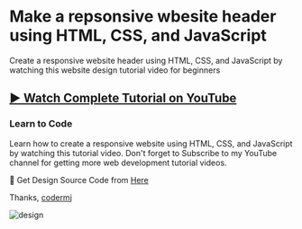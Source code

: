 # Make a repsonsive wbesite header using HTML, CSS, and JavaScript
Create a responsive website header using HTML, CSS, and JavaScript by watching this website design tutorial video for beginners
## [▶️ Watch Complete Tutorial on YouTube](https://youtu.be/WwgUvzZnmYI)
### Learn to Code

Learn how to create a responsive website using HTML, CSS, and JavaScript by watching this tutorial video. Don't forget to Subscribe to my YouTube channel for getting more web development tutorial videos.

🎁 Get Design Source Code from [Here](https://www.buymeacoffee.com/the.codermj/e/187398)

Thanks,
[codermj](https://www.youtube.com/@the.codermj/)

![design](https://github.com/mjshofy/23-01-21-header-responsive-design/assets/76812554/6a45586b-ed12-451e-9c53-c5d18ce3a82b)
